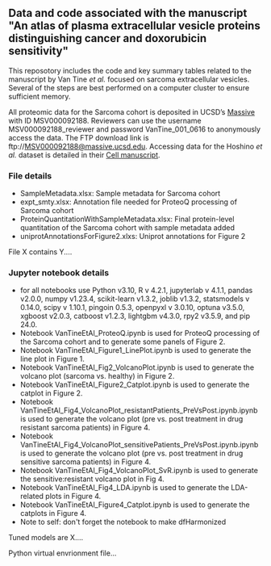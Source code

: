 ## Data and code associated with the manuscript "An atlas of plasma extracellular vesicle proteins distinguishing cancer and doxorubicin sensitivity"

This reposotory includes the code and key summary tables related to the manuscript by Van Tine _et al._ focused on sarcoma extracellular vesicles. Several of the steps are best performed on a computer cluster to ensure sufficient memory.

All proteomic data for the Sarcoma cohort is deposited in UCSD’s [Massive](massive.ucsd.edu) with ID MSV000092188. Reviewers can use the username MSV000092188_reviewer and password VanTine_001_0616 to anonymously access the data. The FTP download link is ftp://MSV000092188@massive.ucsd.edu. Accessing data for the Hoshino _et al._ dataset is detailed in their [Cell manuscript](https://www.sciencedirect.com/science/article/pii/S0092867420308746?via%3Dihub).

### File details
* SampleMetadata.xlsx: Sample metadata for Sarcoma cohort
* expt_smty.xlsx: Annotation file needed for ProteoQ processing of Sarcoma cohort
* ProteinQuantitationWithSampleMetadata.xlsx: Final protein-level quantitation of the Sarcoma cohort with sample metadata added
* uniprotAnnotationsForFigure2.xlxs: Uniprot annotations for Figure 2

File X contains Y....

### Jupyter notebook details
* for all notebooks use Python v3.10, R v 4.2.1, jupyterlab v 4.1.1, pandas v2.0.0, numpy v1.23.4, scikit-learn v1.3.2, joblib v1.3.2, statsmodels v 0.14.0, scipy v 1.10.1, pingoin 0.5.3, openpyxl v 3.0.10, optuna v3.5.0, xgboost v2.0.3, catboost v1.2.3, lightgbm v4.3.0, rpy2 v3.5.9, and pip 24.0.
* Notebook VanTineEtAl_ProteoQ.ipynb is used for ProteoQ processing of the Sarcoma cohort and to generate some panels of Figure 2.
* Notebook VanTineEtAl_Figure1_LinePlot.ipynb is used to generate the line plot in Figure 1.
* Notebook VanTineEtAl_Fig2_VolcanoPlot.ipynb is used to generate the volcano plot (sarcoma vs. healthy) in Figure 2.
* Notebook VanTineEtAl_Figure2_Catplot.ipynb is used to generate the catplot in Figure 2.
* Notebook VanTineEtAl_Fig4_VolcanoPlot_resistantPatients_PreVsPost.ipynb.ipynb is used to generate the volcano plot (pre vs. post treatment in drug resistant sarcoma patients) in Figure 4.
* Notebook VanTineEtAl_Fig4_VolcanoPlot_sensitivePatients_PreVsPost.ipynb.ipynb is used to generate the volcano plot (pre vs. post treatment in drug sensitive sarcoma patients) in Figure 4.
* Notebook VanTineEtAl_Fig4_VolcanoPlot_SvR.ipynb is used to generate the sensitive:resistant volcano plot in Fig 4.
* Notebook VanTineEtAl_Fig4_LDA.ipynb is used to generate the LDA-related plots in Figure 4.
* Notebook VanTineEtAl_Figure4_Catplot.ipynb is used to generate the catplots in Figure 4.
* Note to self: don't forget the notebook to make dfHarmonized

Tuned models are X....

Python virtual envrionment file...
